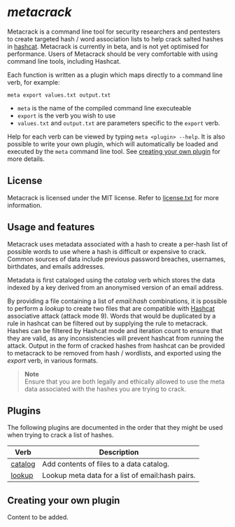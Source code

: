 # *metacrack*
Metacrack is a command line tool for security researchers and pentesters to create targeted hash / word association lists to help crack salted hashes in [hashcat](https://github.com/hashcat/hashcat). Metacrack is currently in beta, and is not yet optimised for performance. Users of Metacrack should be very comfortable with using command line tools, including Hashcat.

Each function is written as a plugin which maps directly to a command line verb, for example:

`meta export values.txt output.txt` 

- `meta` is the name of the compiled command line executeable
- `export` is the verb you wish to use 
- `values.txt` and `output.txt` are parameters specific to the `export` verb.

Help for each verb can be viewed by typing `meta <plugin> --help`. It is also possible to write your own plugin, which will automatically be loaded and executed by the `meta` command line tool. See [creating your own plugin](#creating-your-own-plugin) for more details.
  
## License
Metacrack is licensed under the MIT license. Refer to [license.txt](https://github.com/metacrackorg/metacrack/blob/main/LICENSE) for more information.
  
## Usage and features
Metacrack uses metadata associated with a hash to create a per-hash list of possible words to use where a hash is difficult or expensive to crack. Common sources of data include previous password breaches, usernames, birthdates, and emails addresses. 

Metadata is first cataloged using the *catalog* verb which stores the data indexed by a key derived from an anonymised version of an email address.
  
By providing a file containing a list of *email:hash* combinations, it is possible to perform a *lookup* to create two files that are compatible with [Hashcat](https://github.com/hashcat/hashcat) associative attack (attack mode 9). Words that would be duplicated by a rule in hashcat can be filtered out by supplying the rule to metacrack. Hashes can be filtered by Hashcat mode and iteration count to ensure that they are valid, as any inconsistencies will prevent hashcat from running the attack. Output in the form of cracked hashes from hashcat can be provided to metacrack to be removed from hash / wordlists, and exported using the *export* verb, in various formats.  
 
  > **Note**<br>
  > Ensure that you are both legally and ethically allowed to use the meta data associated with the hashes you are trying to crack. 

## Plugins 
The following plugins are documented in the order that they might be used when trying to crack a list of hashes. 
 
| Verb | Description |
| --- | --- |
| [catalog](CATALOG.md) | Add contents of files to a data catalog.|
| [lookup](LOOKUP.md) | Lookup meta data for a list of email:hash pairs. |
 

 
 ## Creating your own plugin
 Content to be added.
